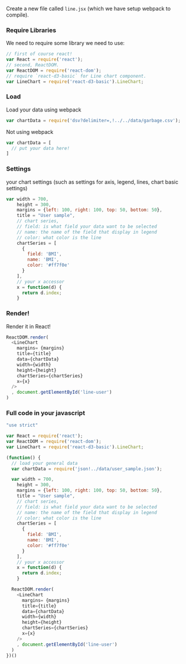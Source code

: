 Create a new file called `line.jsx` (which we have setup webpack to compile).


### Require Libraries

We need to require some library we need to use:

```js
// first of course react!
var React = require('react');
// second, ReactDOM.
var ReactDOM = require('react-dom');
// require `react-d3-basic` for Line chart component.
var LineChart = require('react-d3-basic').LineChart;
```

### Load

Load your data using webpack

```js
var chartData = require('dsv?delimiter=,!../../data/garbage.csv');
```

Not using webpack

```js
var chartData = [
  // put your data here!
]
```

### Settings

your chart settings (such as settings for axis, legend, lines, chart basic settings)

```js
var width = 700,
    height = 300,
    margins = {left: 100, right: 100, top: 50, bottom: 50},
    title = "User sample",
    // chart series,
    // field: is what field your data want to be selected
    // name: the name of the field that display in legend
    // color: what color is the line
    chartSeries = [
      {
        field: 'BMI',
        name: 'BMI',
        color: '#ff7f0e'
      }
    ],
    // your x accessor
    x = function(d) {
      return d.index;
    }
```

### Render!

Render it in React!

```js
ReactDOM.render(
  <LineChart
    margins= {margins}
    title={title}
    data={chartData}
    width={width}
    height={height}
    chartSeries={chartSeries}
    x={x}
  />
  , document.getElementById('line-user')
)
```

### Full code in your javascript

```js
"use strict"

var React = require('react');
var ReactDOM = require('react-dom');
var LineChart = require('react-d3-basic').LineChart;

(function() {
  // load your general data
  var chartData = require('json!../data/user_sample.json');

  var width = 700,
    height = 300,
    margins = {left: 100, right: 100, top: 50, bottom: 50},
    title = "User sample",
    // chart series,
    // field: is what field your data want to be selected
    // name: the name of the field that display in legend
    // color: what color is the line
    chartSeries = [
      {
        field: 'BMI',
        name: 'BMI',
        color: '#ff7f0e'
      }
    ],
    // your x accessor
    x = function(d) {
      return d.index;
    }

  ReactDOM.render(
    <LineChart
      margins= {margins}
      title={title}
      data={chartData}
      width={width}
      height={height}
      chartSeries={chartSeries}
      x={x}
    />
    , document.getElementById('line-user')
  )
})()
```
